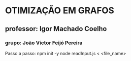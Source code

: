 # OTIMIZAÇÃO EM GRAFOS
## professor: Igor Machado Coelho
### grupo: João Victor Feijó Pereira
Passo a passo:
npm init -y
node readInput.js < <file_name>

